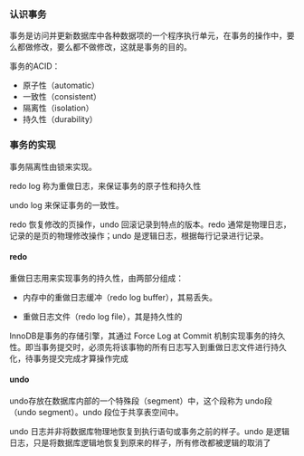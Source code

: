 ### 认识事务

事务是访问并更新数据库中各种数据项的一个程序执行单元，在事务的操作中，要么都做修改，要么都不做修改，这就是事务的目的。

事务的ACID：

- 原子性（automatic）
- 一致性（consistent）
- 隔离性（isolation）
- 持久性（durability）

### 事务的实现

事务隔离性由锁来实现。

redo log 称为重做日志，来保证事务的原子性和持久性

undo log 来保证事务的一致性。

redo 恢复修改的页操作，undo 回滚记录到特点的版本。redo 通常是物理日志，记录的是页的物理修改操作；undo 是逻辑日志，根据每行记录进行记录。

#### redo

重做日志用来实现事务的持久性，由两部分组成：

- 内存中的重做日志缓冲（redo log buffer），其易丢失。

- 重做日志文件（redo log file），其是持久性的

InnoDB是事务的存储引擎，其通过 Force Log at Commit 机制实现事务的持久性。即当事务提交时，必须先将该事物的所有日志写入到重做日志文件进行持久化，待事务提交完成才算操作完成

#### undo

undo存放在数据库内部的一个特殊段（segment）中，这个段称为 undo段（undo segment）。undo 段位于共享表空间中。

undo 日志并非将数据库物理地恢复到执行语句或事务之前的样子。undo 是逻辑日志，只是将数据库逻辑地恢复到原来的样子，所有修改都被逻辑的取消了